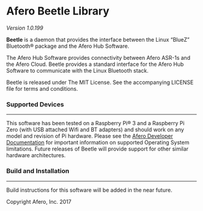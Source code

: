 Afero Beetle Library
====================

*Version 1.0.199*

**Beetle** is a daemon that provides the interface between the Linux “BlueZ” Bluetooth® package and the Afero Hub Software.

The Afero Hub Software provides connectivity between Afero ASR-1s and the Afero Cloud. Beetle provides a standard interface for the Afero Hub Software to communicate with the Linux Bluetooth stack.

Beetle is released under The MIT License. See the accompanying LICENSE file for terms and conditions.

### Supported Devices
---------------------

This software has been tested on a Raspberry Pi® 3 and a Raspberry Pi Zero (with USB attached Wifi and BT adapters) and should work on any model and revision of Pi hardware. Please see the [Afero Developer Documentation][link1] for important information on supported Operating System limitations. Future releases of Beetle will provide support for other similar hardware architectures.

### Build and Installation
--------------------------
Build instructions for this software will be added in the near future.

Copyright Afero, Inc. 2017

[link1]: http://developer.afero.io/docs/en/?target=StandaloneHub.htm†
